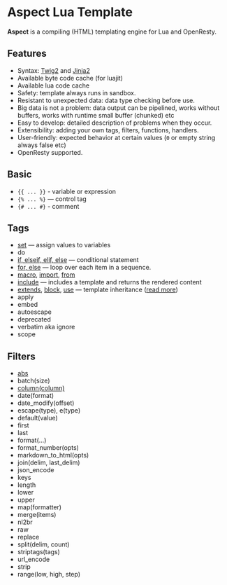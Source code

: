 Aspect Lua Template
===================

**Aspect** is a compiling (HTML) templating engine for Lua and OpenResty.

Features
--------

* Syntax: [Twig2](https://twig.symfony.com/doc/2.x/templates.html) and [Jinja2](https://jinja.palletsprojects.com/en/2.10.x/templates/)
* Available byte code cache (for luajit)
* Available lua code cache
* Safety: template always runs in sandbox.
* Resistant to unexpected data: data type checking before use.
* Big data is not a problem: data output can be pipelined, works without buffers, works with runtime small buffer (chunked) etc
* Easy to develop: detailed description of problems when they occur.
* Extensibility: adding your own tags, filters, functions, handlers.
* User-friendly: expected behavior at certain values (`0` or empty string always false etc)
* OpenResty supported.

Basic
-----

* `{{ ... }}` - variable or expression
* `{% ... %}` — control tag
* `{# ... #}` - comment

Tags
----

* [set](./docs/tags/set.md) — assign values to variables
* do
* [if, elseif, elif, else](./docs/tags/if.md) — conditional statement
* [for, else](./docs/tags/for.md) — loop over each item in a sequence.
* [macro](./docs/tags/macro.md), [import](./docs/tags/macro.md#importing-macros), [from](./docs/tags/macro.md#importing-macros)
* [include](./docs/tags/include.md) — includes a template and returns the rendered content
* [extends](./docs/tags/extends.md), [block](./docs/tags/extends.md#block), [use](./docs/tags/extends.md#use) — template inheritance ([read more](./docs/inheritance.md))
* apply
* embed
* autoescape
* deprecated
* verbatim aka ignore
* scope

Filters
-------

* [abs](./docs/filters.md#abs)
* batch(size)
* [column(column)]()
* date(format)
* date_modify(offset)
* escape(type), e(type)
* default(value)
* first
* last
* format(...)
* format_number(opts)
* markdown_to_html(opts)
* join(delim, last_delim)
* json_encode
* keys
* length
* lower
* upper
* map(formatter)
* merge(items)
* nl2br
* raw
* replace
* split(delim, count)
* striptags(tags)
* url_encode
* strip
* range(low, high, step)